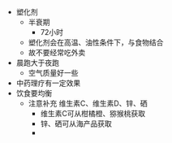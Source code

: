 - 塑化剂
	- 半衰期
		- 72小时
	- 塑化剂会在高温、油性条件下，与食物结合
	- 故不要经常吃外卖
- 晨跑大于夜跑
	- 空气质量好一些
- 中药理疗有一定效果
- 饮食要均衡
	- 注意补充 维生素C、维生素D、锌、硒
		- 维生素C可从柑橘橙、猕猴桃获取
		- 锌、硒可从海产品获取
		-